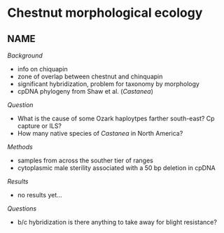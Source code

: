 # Chestnut morphological ecology

## NAME

_Background_

- info on chiquapin
- zone of overlap between chestnut and chinquapin
- significant hybridization, problem for taxonomy by morphology
- cpDNA phylogeny from Shaw et al. (_Castanea_)

_Question_

- What is the cause of some Ozark haploytpes farther south-east? Cp capture or ILS?
- How many native species of _Castanea_ in North America?

_Methods_

- samples from across the souther tier of ranges
- cytoplasmic male sterility associated with a 50 bp deletion in cpDNA

_Results_

- no results yet...

_Questions_

- b/c hybridization is there anything to take away for blight resistance?
